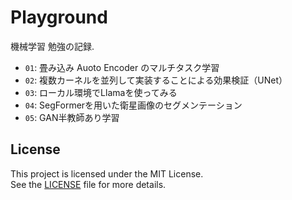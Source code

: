 # Playground
機械学習 勉強の記録.<br>
- `01`: 畳み込み Auoto Encoder のマルチタスク学習
- `02`: 複数カーネルを並列して実装することによる効果検証（UNet）
- `03`: ローカル環境でLlamaを使ってみる
- `04`: SegFormerを用いた衛星画像のセグメンテーション
- `05`: GAN半教師あり学習

## License
This project is licensed under the MIT License.  
See the [LICENSE](LICENSE) file for more details.
